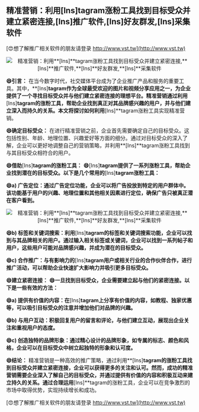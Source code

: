 ## **精准营销：利用**[Ins]**tagram涨粉工具找到目标受众并建立紧密连接,**[Ins]**推广软件,**[Ins]**好友群发,**[Ins]**采集软件**

[😍想了解推广相关软件的朋友请登录 http://www.vst.tw](http://www.vst.tw)

 <center><img src="https://vst.tw/MP4/tuiguang/png/8.png" alt="精准营销：利用**[Ins]**tagram涨粉工具找到目标受众并建立紧密连接,**[Ins]**推广软件,**[Ins]**好友群发,**[Ins]**采集软件"></center>

**😄引言：**
在当今数字时代，社交媒体平台成为了企业推广产品和服务的重要工具。其中，**[Ins]**tagram作为全球最受欢迎的图片和视频分享应用之一，为企业提供了一个寻找目标受众并与他们建立紧密连接的理想平台。精准营销通过利用**[Ins]**tagram的涨粉工具，帮助企业找到真正对其品牌感兴趣的用户，并与他们建立深入而持久的关系。本文将探讨如何利用**[Ins]**tagram涨粉工具实现精准营销。

**😄确定目标受众：**
在进行精准营销之前，企业首先需要确定自己的目标受众。这包括性别、年龄、地理位置、兴趣爱好等方面的细分。通过对目标受众的深入了解，企业可以更好地调整自己的营销策略，并利用**[Ins]**tagram涨粉工具找到与其目标受众相符合的用户。

**😄借助**[Ins]**tagram的涨粉工具：**
**😄**[Ins]**tagram提供了一系列涨粉工具，帮助企业找到潜在的目标受众。以下是几个常用的**[Ins]**tagram涨粉工具：**

**😄a) 广告定位：通过广告定位功能，企业可以将广告投放到特定的用户群体中。该功能基于用户的兴趣、地理位置和其他相关因素进行定位，确保广告只被真正潜在客户看到。**

 <center><img src="https://vst.tw/MP4/tuiguang/png/8.png" alt="精准营销：利用**[Ins]**tagram涨粉工具找到目标受众并建立紧密连接,**[Ins]**推广软件,**[Ins]**好友群发,**[Ins]**采集软件"></center>

**😄b) 标签和关键词搜索：利用**[Ins]**tagram的标签和关键词搜索功能，企业可以找到与其品牌相关的用户。通过输入相关标签或关键词，企业可以找到一系列帖子和用户，这些用户可能对品牌感兴趣，并成为潜在的目标受众。**

**😄c) 合作推广：与有影响力的**[Ins]**tagram用户或相关行业的合作伙伴合作，进行推广活动，可以帮助企业快速扩大影响力并吸引更多目标受众。**

**😄建立紧密连接：**
**😄一旦找到目标受众，企业需要建立起与他们的紧密连接。以下是一些有效的方法：**

**😄a) 提供有价值的内容：在**[Ins]**tagram上分享有价值的内容，如教程、独家优惠等，可以吸引目标受众的注意并增加他们对品牌的兴趣。**

**😄b) 与用户互动：积极回复用户的留言和评论，与他们建立互动，展现出企业关注和重视用户的态度。**

**😄c) 创造独特的品牌形象：通过精心设计的品牌形象，如专属的标志、颜色和风格，企业可以在目标受众中树立起独特的形象和认可度。**

**😄结论：**
精准营销是一种高效的推广策略，通过利用**[Ins]**tagram的涨粉工具找到目标受众并建立紧密连接，企业可以获得更多的关注和认可。然而，成功的精准营销需要企业深入了解自己的目标受众，并通过提供有价值的内容和积极互动来建立持久的关系。通过合理运用**[Ins]**tagram的涨粉工具，企业可以在竞争激烈的市场中取得优势，实现持续增长和成功。

[😍想了解推广相关软件的朋友请登录 http://www.vst.tw](http://www.vst.tw)



